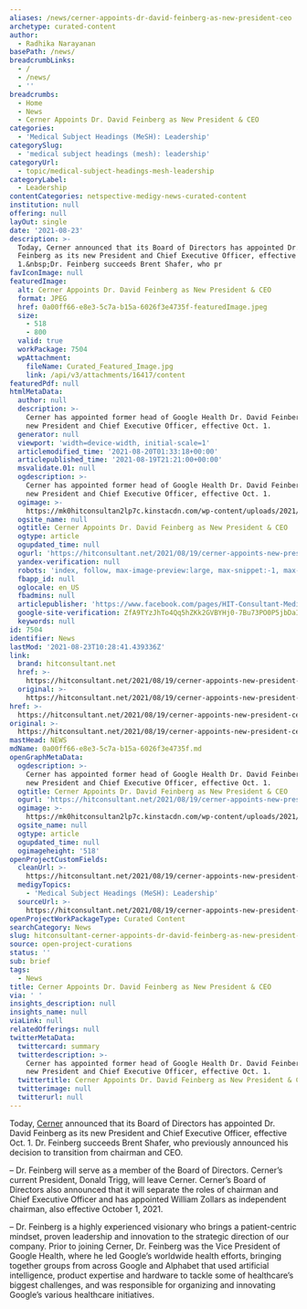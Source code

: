```yaml
---
aliases: /news/cerner-appoints-dr-david-feinberg-as-new-president-ceo
archetype: curated-content
author:
  - Radhika Narayanan
basePath: /news/
breadcrumbLinks:
  - /
  - /news/
  - ''
breadcrumbs:
  - Home
  - News
  - Cerner Appoints Dr. David Feinberg as New President & CEO
categories:
  - 'Medical Subject Headings (MeSH): Leadership'
categorySlug:
  - 'medical subject headings (mesh): leadership'
categoryUrl:
  - topic/medical-subject-headings-mesh-leadership
categoryLabel:
  - Leadership
contentCategories: netspective-medigy-news-curated-content
institution: null
offering: null
layOut: single
date: '2021-08-23'
description: >-
  Today, Cerner announced that its Board of Directors has appointed Dr. David
  Feinberg as its new President and Chief Executive Officer, effective Oct.
  1.&nbsp;Dr. Feinberg succeeds Brent Shafer, who pr
favIconImage: null
featuredImage:
  alt: Cerner Appoints Dr. David Feinberg as New President & CEO
  format: JPEG
  href: 0a00ff66-e8e3-5c7a-b15a-6026f3e4735f-featuredImage.jpeg
  size:
    - 518
    - 800
  valid: true
  workPackage: 7504
  wpAttachment:
    fileName: Curated_Featured_Image.jpg
    link: /api/v3/attachments/16417/content
featuredPdf: null
htmlMetaData:
  author: null
  description: >-
    Cerner has appointed former head of Google Health Dr. David Feinberg as its
    new President and Chief Executive Officer, effective Oct. 1.
  generator: null
  viewport: 'width=device-width, initial-scale=1'
  articlemodified_time: '2021-08-20T01:33:18+00:00'
  articlepublished_time: '2021-08-19T21:21:00+00:00'
  msvalidate.01: null
  ogdescription: >-
    Cerner has appointed former head of Google Health Dr. David Feinberg as its
    new President and Chief Executive Officer, effective Oct. 1.
  ogimage: >-
    https://mk0hitconsultan2lp7c.kinstacdn.com/wp-content/uploads/2021/08/Dr.-David-Feinberg.jpg
  ogsite_name: null
  ogtitle: Cerner Appoints Dr. David Feinberg as New President & CEO
  ogtype: article
  ogupdated_time: null
  ogurl: 'https://hitconsultant.net/2021/08/19/cerner-appoints-new-president-ceo/'
  yandex-verification: null
  robots: 'index, follow, max-image-preview:large, max-snippet:-1, max-video-preview:-1'
  fbapp_id: null
  oglocale: en_US
  fbadmins: null
  articlepublisher: 'https://www.facebook.com/pages/HIT-Consultant-Media/302199219847409'
  google-site-verification: ZfA9TYzJhTo4Qq5hZKk2GVBYHj0-7Bu73PO0P5jbDaI
  keywords: null
id: 7504
identifier: News
lastMod: '2021-08-23T10:28:41.439336Z'
link:
  brand: hitconsultant.net
  href: >-
    https://hitconsultant.net/2021/08/19/cerner-appoints-new-president-ceo/#.YSN36o5KhPY
  original: >-
    https://hitconsultant.net/2021/08/19/cerner-appoints-new-president-ceo/#.YSN36o5KhPY
href: >-
  https://hitconsultant.net/2021/08/19/cerner-appoints-new-president-ceo/#.YSN36o5KhPY
original: >-
  https://hitconsultant.net/2021/08/19/cerner-appoints-new-president-ceo/#.YSN36o5KhPY
mastHead: NEWS
mdName: 0a00ff66-e8e3-5c7a-b15a-6026f3e4735f.md
openGraphMetaData:
  ogdescription: >-
    Cerner has appointed former head of Google Health Dr. David Feinberg as its
    new President and Chief Executive Officer, effective Oct. 1.
  ogtitle: Cerner Appoints Dr. David Feinberg as New President & CEO
  ogurl: 'https://hitconsultant.net/2021/08/19/cerner-appoints-new-president-ceo/'
  ogimage: >-
    https://mk0hitconsultan2lp7c.kinstacdn.com/wp-content/uploads/2021/08/Dr.-David-Feinberg.jpg
  ogsite_name: null
  ogtype: article
  ogupdated_time: null
  ogimageheight: '518'
openProjectCustomFields:
  cleanUrl: >-
    https://hitconsultant.net/2021/08/19/cerner-appoints-new-president-ceo/#.YSN36o5KhPY
  medigyTopics:
    - 'Medical Subject Headings (MeSH): Leadership'
  sourceUrl: >-
    https://hitconsultant.net/2021/08/19/cerner-appoints-new-president-ceo/#.YSN36o5KhPY
openProjectWorkPackageType: Curated Content
searchCategory: News
slug: hitconsultant-cerner-appoints-dr-david-feinberg-as-new-president-ceo
source: open-project-curations
status: ''
sub: brief
tags:
  - News
title: Cerner Appoints Dr. David Feinberg as New President & CEO
via: ' '
insights_description: null
insights_name: null
viaLink: null
relatedOfferings: null
twitterMetaData:
  twittercard: summary
  twitterdescription: >-
    Cerner has appointed former head of Google Health Dr. David Feinberg as its
    new President and Chief Executive Officer, effective Oct. 1.
  twittertitle: Cerner Appoints Dr. David Feinberg as New President & CEO
  twitterimage: null
  twitterurl: null
---
```

<p>Today, <a href="https://www.cerner.com/">Cerner</a> announced that its Board of Directors has appointed Dr. David Feinberg as its new President and Chief Executive Officer, effective Oct. 1.&nbsp;Dr. Feinberg succeeds Brent Shafer, who previously announced his decision to transition from chairman and CEO.</p><p>– Dr. Feinberg will serve as a member of the Board of Directors. Cerner’s current President, Donald Trigg, will leave Cerner. Cerner’s Board of Directors also announced that it will separate the roles of chairman and Chief Executive Officer and has appointed William Zollars as independent chairman, also effective October 1, 2021.</p><p>– Dr. Feinberg is a highly experienced visionary who brings a patient-centric mindset, proven leadership and innovation to the strategic direction of our company. Prior to joining Cerner, Dr. Feinberg was the Vice President of Google Health, where he led Google’s worldwide health efforts, bringing together groups from across Google and Alphabet that used artificial intelligence, product expertise and hardware to tackle some of healthcare’s biggest challenges, and was responsible for organizing and innovating Google’s various healthcare initiatives.&nbsp;</p>
